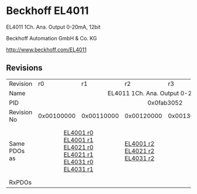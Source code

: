 # Beckhoff EL4011

EL4011 1Ch. Ana. Output 0-20mA, 12bit

Beckhoff Automation GmbH & Co. KG

http://www.beckhoff.com/EL4011

## Revisions
<table>
<tr >
<td>Revision</td>
<td>r0</td>
<td>r1</td>
<td>r2</td>
<td>r3</td>
<td>r4</td>
<td>r5</td>
</tr>
<tr >
<td>Name</td>
<td colspan=6 align="center">EL4011 1Ch. Ana. Output 0-20mA, 12bit</td>
</tr>
<tr >
<td>PID</td>
<td colspan=6 align="center">0x0fab3052</td>
</tr>
<tr >
<td>Revision No</td>
<td>0x00100000</td>
<td>0x00110000</td>
<td>0x00120000</td>
<td>0x00130000</td>
<td>0x00140000</td>
<td>0x00150000</td>
</tr>
<tr >
<td>Same PDOs as</td>
<td colspan=2 align="center"><a href="EL4001">EL4001 r0</a><br/><a href="EL4001">EL4001 r1</a><br/><a href="EL4021">EL4021 r0</a><br/><a href="EL4021">EL4021 r1</a><br/><a href="EL4031">EL4031 r0</a><br/><a href="EL4031">EL4031 r1</a></td>
<td><a href="EL4001">EL4001 r2</a><br/><a href="EL4021">EL4021 r2</a><br/><a href="EL4031">EL4031 r2</a></td>
<td colspan=2 align="center"><a href="EL4001">EL4001 r3</a><br/><a href="EL4001">EL4001 r4</a><br/><a href="EL4021">EL4021 r3</a><br/><a href="EL4021">EL4021 r4</a><br/><a href="EL4021">EL4021 r5</a><br/><a href="EL4031">EL4031 r3</a><br/><a href="EL4031">EL4031 r4</a></td>
<td><a href="EL4001">EL4001 r5</a><br/><a href="EL4021">EL4021 r6</a><br/><a href="EL4031">EL4031 r5</a></td>
</tr>
<tr >
<td>RxPDOs</td>
<td colspan=6 align="left"></td>
</tr>
</table>
